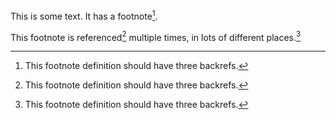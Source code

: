 This is some text. It has a footnote[^a-footnote].

This footnote is referenced[^a-footnote] multiple times, in lots of different places.[^a-footnote]

[^a-footnote]: This footnote definition should have three backrefs.

